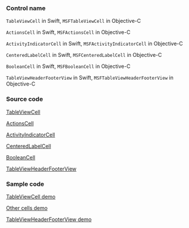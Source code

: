 ### Control name

`TableViewCell` in Swift, `MSFTableViewCell` in Objective-C

`ActionsCell` in Swift, `MSFActionsCell` in Objective-C

`ActivityIndicatorCell` in Swift, `MSFActivityIndicatorCell` in Objective-C

`CenteredLabelCell` in Swift, `MSFCenteredLabelCell` in Objective-C

`BooleanCell` in Swift, `MSFBooleanCell` in Objective-C

`TableViewHeaderFooterView` in Swift, `MSFTableViewHeaderFooterView` in Objective-C

### Source code

[TableViewCell](https://github.com/microsoft/fluentui-apple/blob/main/ios/FluentUI/Table%20View/TableViewCell.swift)

[ActionsCell](https://github.com/microsoft/fluentui-apple/blob/main/ios/FluentUI/Table%20View/ActionsCell.swift)

[ActivityIndicatorCell](https://github.com/microsoft/fluentui-apple/blob/main/ios/FluentUI/Table%20View/ActivityIndicatorCell.swift)

[CenteredLabelCell](https://github.com/microsoft/fluentui-apple/blob/main/ios/FluentUI/Table%20View/CenteredLabelCell.swift)

[BooleanCell](https://github.com/microsoft/fluentui-apple/blob/main/ios/FluentUI/Table%20View/BooleanCell.swift)

[TableViewHeaderFooterView](https://github.com/microsoft/fluentui-apple/blob/main/ios/FluentUI/Table%20View/TableViewHeaderFooterView.swift)

### Sample code

[TableViewCell demo](https://github.com/microsoft/fluentui-apple/blob/main/ios/FluentUI.Demo/FluentUI.Demo/Demos/TableViewCellDemoController.swift)

[Other cells demo](https://github.com/microsoft/fluentui-apple/blob/main/ios/FluentUI.Demo/FluentUI.Demo/Demos/OtherCellsDemoController.swift)

[TableViewHeaderFooterView demo](https://github.com/microsoft/fluentui-apple/blob/main/ios/FluentUI.Demo/FluentUI.Demo/Demos/TableViewHeaderFooterViewDemoController.swift)
